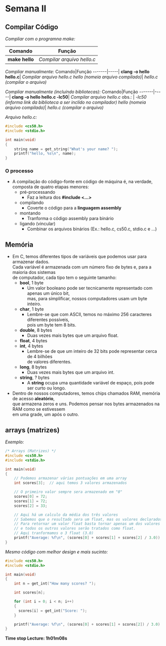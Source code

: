 # Semana II

## Compilar Código

*Compliar com o programna make:*

Comando|Função|
-------|------|
**make hello**| *Compilar arquivo hello.c*

*Compliar manualmente:*
Comando|Função
-------|-----|
**clang -o hello hello.c**| *Compilar arquivo hello.c*
*hello (nomeia arquivo compilado)*| *hello.c (compilar o arquivo)*

*Compliar manualmente (incluíndo bibliotecas):*
Comando|Função
-------|-----|
**clang -o hello hello.c -lc50**| *Compilar arquivo hello.c*
obs.: | *-lc50 (informa link da biblioteca a ser inclído no compilador)*
*hello (nomeia arquivo compilado)*| *hello.c (compilar o arquivo)*

*Arquivo hello.c:*
```c
#include <cs50.h>
#include <stdio.h>

int main(void)
{
    string name = get_string("What's your name? ");
    printf("hello, %s\n", name);
}
```

### O processo
- A compilação do código-fonte em código de máquina é, na verdade,
composta de quatro etapas menores:
    - pré-processando
        - Faz a leitura dos **#include <...>**
    - compilando
        - Coverte o código para a **linguagem assembly**
    - montando
        - Tranforma o código assembly para binário
    - ligando (vincular)
        - Combinar os arquivos binários (Ex.: hello.c, cs50.c, stdio.c e ...)

## Memória
- Em C, temos diferentes tipos de variáveis que podemos usar para armazenar dados.\
Cada variável é armazenada com um número fixo de bytes e, para a maioria dos sistemas\
de computador, cada tipo tem o seguinte tamanho:
    - **bool**, 1 byte
        - Um valor booleano pode ser tecnicamente representado com apenas um único bit,\
        mas, para simplificar, nossos computadores usam um byte inteiro.
    - **char**, 1 byte
        - Lembre-se que com ASCII, temos no máximo 256 caracteres diferentes possíveis,\
        pois um byte tem 8 bits.
    - **double**, 8 bytes
        - Duas vezes mais bytes que um arquivo float.
    - **float**, 4 bytes
    - **int**, 4 bytes
        - Lembre-se de que um inteiro de 32 bits pode representar cerca de 4 bilhões\
        de valores diferentes.
    - **long**, 8 bytes
        - Duas vezes mais bytes que um arquivo int.
    - **string**, ? bytes
        - A **string** ocupa uma quantidade variável de espaço, pois pode ser curto ou longo.
- Dentro de nossos computadores, temos chips chamados RAM, memória de acesso **aleatório**,\
que armazena zeros e uns. Podemos pensar nos bytes armazenados na RAM como se estivessem\
em uma grade, um após o outro.

## arrays (matrizes)

*Exemplo:*
```c
/* Arrays (Matrizes) */
#include <cs50.h>
#include <stdio.h>

int main(void)
{
    // Podemos armazenar várias pontuações em uma array
    int scores[3];  // aqui temos 3 valores armazenados

    // O primeiro valor sempre sera armazenado em "0"
    scores[0] = 72;
    scores[1] = 72;
    scores[2] = 33;

    // Aqui há um calculo da média dos três valores
    // Sabemos que o resultado sera um float, mas os valores declarados são int
    // Para retornar um valor float basta tornar apenas um dos valores em float
    // e todos os outros valores serão tratados como float.
    // Aqui tranformamos o 3 float (3.0)
    printf("Average: %f\n", (scores[0] + scores[1] + scores[2] / 3.0));
}
```

*Mesmo código com melhor design e mais sucinto:*
```c
#include <cs50.h>
#include <stdio.h>

int main(void)
{
    int n = get_int("How many scores? ");

    int scores[n];

    for (int i = 0; i < n; i++)
    {
      scores[i] = get_int("Score: ");
    }

    printf("Average: %f\n", (scores[0] + scores[1] + scores[2]) / 3.0);
}
```

**Time stop Lecture: 1h01m08s**
